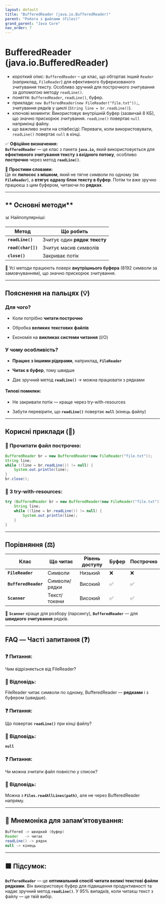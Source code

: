 ```yaml
---
layout: default
title: "BufferedReader (java.io.BufferedReader)"
parent: "Робота з файлами (Files)"
grand_parent: "Java Core"
nav_order: 7
---
```


# BufferedReader (java.io.BufferedReader)

*   короткий опис: `BufferedReader` – це клас, що обгортає інший `Reader` (наприклад, `FileReader`) для ефективного буферизованого зчитування тексту. Особливо зручний для построчного зчитування за допомогою методу `readLine()`.
*   поняття: `BufferedReader`, `readLine()`, буфер.
*   приклади: `new BufferedReader(new FileReader("file.txt"));`, зчитування рядків у циклі (`String line = br.readLine()`).
*   ключові моменти: Використовує внутрішній буфер (зазвичай 8 КБ), що значно прискорює зчитування. `readLine()` повертає `null` наприкінці файлу.
*   що важливо знати на співбесіді: Переваги, коли використовувати, `readLine()` повертає `null` в кінці.

✅ **Офіційне визначення:**  
**`BufferedReader`** — це клас з пакета **`java.io`,** який використовується для **ефективного зчитування тексту з вхідного потоку**, особливо **построчно** через метод **`readLine()`**.

🧠 **Простими словами:**  
Це як **пилосос з мішком**, який не тягне символи по одному (як **`FileReader`**), а **втягує одразу блок тексту в буфер**. Потім ти вже зручно працюєш з цим буфером, читаючи по **рядках**.

---

## ** Основні методи**

📊 Найпопулярніші:

| Метод | Що робить |
| ----- | ----- |
| **`readLine()`** | Зчитує один **рядок тексту** |
| **`read(char[])`** | Зчитує масив символів |
| **`close()`** | Закриває потік |

🧠 Усі методи працюють поверх **внутрішнього буфера** (8192 символи за замовчуванням), що значно прискорює зчитування.

---

## **Пояснення на пальцях (💡)**

### **Для чого?**

* Коли потрібно **читати построчно**

* Обробка **великих текстових файлів**

* Економія на **викликах системи читання** (I/O)

### **У чому особливість?**

* **Працює з іншими рідерами**, наприклад, **`FileReader`**

* **Читає в буфер**, тому швидше

* Дає зручний метод **`readLine()`** -> можна працювати з рядками

#### **Типові помилки:**

* Не закривати потік — краще через try-with-resources

* Забути перевірити, що **`readLine()`** повертає **`null`** (кінець файлу)

---

## **Корисні приклади (🧪)**

### **🔹 Прочитати файл построчно:**

```java
BufferedReader br = new BufferedReader(new FileReader("file.txt"));
String line;
while ((line = br.readLine()) != null) {
    System.out.println(line);
}
br.close();
```
### **🔹 З try-with-resources:**

```java
try (BufferedReader br = new BufferedReader(new FileReader("file.txt"))) {
    String line;
    while ((line = br.readLine()) != null) {
        System.out.println(line);
    }
}
```
---

## **Порівняння (⚖️)**

| Клас | Що читає | Рівень доступу | Буфер | Построчно |
| ----- | ----- | ----- | ----- | ----- |
| **`FileReader`** | Символи | Низький | ❌ | ❌ |
| **`BufferedReader`** | Символи/рядки | Високий | ✅ | ✅ |
| **`Scanner`** | Текст/токени | Високий | ✅ | ✅ |

📝 **`Scanner`** краще для розбору (парсингу), **`BufferedReader`** — для **швидкого зчитування** рядків.

---

## **FAQ — Часті запитання (❓)**

### **❓ Питання:**

 Чим відрізняється від FileReader?  
### **💬 Відповідь:**

 FileReader читає символи по одному, BufferedReader — **рядками** і з буфером (швидше).

### **❓ Питання:**

 Що повертає **`readLine()`** при кінці файлу?  
### **💬 Відповідь:**

 **`null`**

### **❓ Питання:**

 Чи можна зчитати файл повністю у список?  
### **💬 Відповідь:**

 Можна з **`Files.readAllLines(path)`**, але не через BufferedReader напряму.

---

## **🧠 Мнемоніка для запам’ятовування:**

```java
Buffered -> швидкий (буфер)
Reader   -> читає
readLine() -> рядок
null -> кінець
```
---

## **🟩 Підсумок:**

**`BufferedReader`** — це **оптимальний спосіб читати великі текстові файли рядками**. Він використовує буфер для підвищення продуктивності та надає зручний метод **`readLine()`**. У 95% випадків, коли читаєш текст з файлу — це твій вибір.